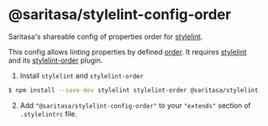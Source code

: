 # @saritasa/stylelint-config-order

Saritasa's shareable config of properties order for [stylelint](https://github.com/stylelint/stylelint).

This config allows linting properties by defined [order](http://9elements.com/css-rule-order/). It requires [stylelint](https://github.com/stylelint/stylelint) and its [stylelint-order](https://github.com/hudochenkov/stylelint-order) plugin.

1. Install `stylelint` and `stylelint-order`

```sh
$ npm install --save-dev stylelint stylelint-order @saritasa/stylelint-config-order
```

2. Add `"@saritasa/stylelint-config-order"` to your `"extends"` section of `.stylelintrc` file.
